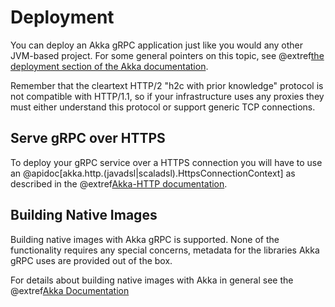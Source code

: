 # Deployment

You can deploy an Akka gRPC application just like you would any other JVM-based project. For some general pointers on this topic, see @extref[the deployment section of the Akka documentation](akka:additional/deploying.html).

Remember that the cleartext HTTP/2 "h2c with prior knowledge" protocol is not compatible with HTTP/1.1, so if your infrastructure uses any proxies they must either understand this protocol or support generic TCP connections.

## Serve gRPC over HTTPS

To deploy your gRPC service over a HTTPS connection you will have to use an @apidoc[akka.http.(javadsl|scaladsl).HttpsConnectionContext] as described in the @extref[Akka-HTTP documentation](akka-http:server-side/server-https-support.html).

## Building Native Images

Building native images with Akka gRPC is supported. None of the functionality requires any special concerns, metadata
for the libraries Akka gRPC uses are provided out of the box.

For details about building native images with Akka in general see the @extref[Akka Documentation](akka:additional/native-image.html)
